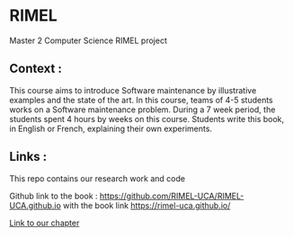 # RIMEL
Master 2 Computer Science RIMEL project  

## Context : 
This course aims to introduce Software maintenance by illustrative examples and the state of the art.
In this course, teams of 4-5 students works on a Software maintenance problem. During a 7 week period, the students spent 4 hours by weeks on this course.
Students write this book, in English or French, explaining their own experiments.  

## Links :  
This repo contains our research work and code

Github link to the book  : https://github.com/RIMEL-UCA/RIMEL-UCA.github.io  with the book link https://rimel-uca.github.io/  

[Link to our chapter](https://rimel-uca.github.io/chapters/2022/Extraire%20les%20pr%C3%A9conditions%20des%20codes%20de%20RapidMiner/content)
